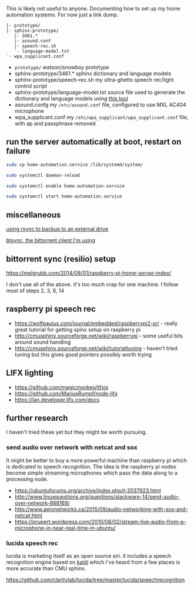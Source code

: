
This is likely not useful to anyone. Documenting how to set up my home automation systems. For now just a link dump.

```
|- prototype/
|- sphinx-prototype/
   |- 3461.*
   |- asound.conf
   |- speech-rec.sh
   `- language-model.txt
`- wpa_supplicant.conf
```

* `prototype/` watson/snowboy prototype
* sphinx-prototype/3461.* sphinx dictionary and language models
* sphinx-prototype/speech-rec.sh my ultra-ghetto speech rec/light control script
* sphinx-prototype/language-model.txt   source file used to generate the dictionary and language models using [this tool](http://www.speech.cs.cmu.edu/tools/lmtool-new.html)
* asound.confg  my `/etc/asound.conf` file, configured to use MXL AC404 microphone
* wpa_supplicant.conf my `/etc/wpa_supplicant/wpa_supplicant.conf` file, with ap and passphrase removed


## run the server automatically at boot, restart on failure

```bash
sudo cp home-automation.service /lib/systemd/system/

sudo systemctl daemon-reload

sudo systemctl enable home-automation.service

sudo systemctl start home-automation.service
```

## miscellaneous
[using rsync to backup to an external drive](http://serverfault.com/questions/25329/using-rsync-to-backup-to-an-external-drive)

[btsync, the bittorrent client I'm using](https://itunes.apple.com/us/app/bittorrent-sync-file-transfer/id665156116)

## bittorrent sync (resilio) setup

https://melgrubb.com/2014/08/01/raspberry-pi-home-server-index/

I don't use all of the above. it's too much crap for one machine. I follow most of steps 2, 3, 6, 14



## raspberry pi speech rec

* https://wolfpaulus.com/journal/embedded/raspberrypi2-sr/ - really great tutorial for getting spinx setup on raspberry pi
* http://cmusphinx.sourceforge.net/wiki/raspberrypi   - some useful bits around sound handling
* http://cmusphinx.sourceforge.net/wiki/tutorialtuning  - haven't tried tuning but this gives good pointers possibly worth trying


## LIFX lighting

* https://github.com/magicmonkey/lifxjs
* https://github.com/MariusRumpf/node-lifx
* https://lan.developer.lifx.com/docs


## further research

I haven't tried these yet but they might be worth pursuing.


### send audio over network with netcat and sox
It might be better to buy a more powerful machine than raspberry pi which is dedicated to speech recognition.
The idea is the raspberry pi nodes become simple streaming microphones which pass the data along to a processing node. 

* https://ubuntuforums.org/archive/index.php/t-2037923.html
* http://www.linuxquestions.org/questions/slackware-14/send-audio-over-network-888169/
* http://www.aeronetworks.ca/2015/09/audio-networking-with-sox-and-netcat.html
* https://prupert.wordpress.com/2010/08/02/stream-live-audio-from-a-microphone-in-near-real-time-in-ubuntu/

### lucida speech rec

lucida is marketing itself as an open source siri. it includes a speech recognition engine based on [kaldi](https://github.com/kaldi-asr/kaldi)
which I've heard from a few places is more accurate than CMU sphinx.

https://github.com/claritylab/lucida/tree/master/lucida/speechrecognition

